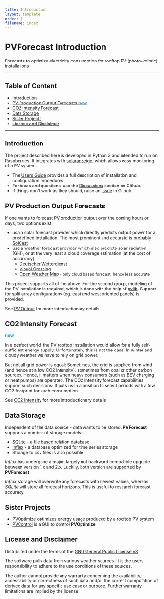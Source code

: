 ```yaml
---
title: Introduction
layout: template
order: 1
filename: index
--- 
```


# PVForecast Introduction
Forecasts to optimize electricity consumption for rooftop PV (photo-voltaic) installations

----------- 
## Table of Content

  - [Introduction](#introduction)
  - [PV Production Output Forecasts <span style="color:#00B0F0"><b>new</b></span>](#pv-production-output-forecasts)
  - [CO2 Intensity Forecast](#co2-intensity-forecast)
  - [Data Storage](#data-storage)
  - [Sister Projects](#sister-projects)
  - [License and Disclaimer](#license-and-disclaimer)

-----------

## Introduction
The project described here is developed in Python 3 and intended to run on Raspberries. It integrates with [solaranzeige](https://solaranzeige.de), which allows easy monitoring of a PV system.

* The [Users Guide](README) provides a full description of installation and configuration procedures.
* For ideas and questions, use the [Discussions](https://github.com/StefaE/PVForecast/discussions) section on Github.
* If things don't work as they should, raise an [Issue](https://github.com/StefaE/PVForecast/issues) in Github.
  
## PV Production Output Forecasts
If one wants to forecast PV production output over the coming hours or days, two options exist:
* usa a solar forecast provider which directly predicts output power for a predefined installation. The most prominent and accurate is probably [SolCast](https://solcast.com/)
* use a weather forecast provider which also predicts solar radiation (GHI), or at the very least a cloud coverage estimation (at the cost of accurracy)
	+ [Deutscher Wetterdienst](https://www.dwd.de/DE/leistungen/met_verfahren_mosmix/met_verfahren_mosmix.html)
	+ [Visual Crossing](https://www.visualcrossing.com/)
	+ [Open Weather Map](https://openweathermap.org/)<span style="font-size:0.8rem"> - only cloud based forecast, hence less accurate</span>

This project supports all of the above. For the second group, modeling of the PV installation is required, which is done with the help of [pvlib](https://pvlib-python.readthedocs.io/en/stable/). Support for split array configurations (eg. east _and_ west oriented panels) is provided.

See [PV Output](PVOutput) for more introductionary details

## CO2 Intensity Forecast
<span style="color:#00B0F0"><b>new</b></span>

In a perfect world, the PV rooftop installation would allow for a fully self-sufficient energy supply. Unfortunately, this is not the case: In winter and cloudy weather we have to rely on grid power.

But not all grid power is equal: Sometimes, the grid is supplied from wind (and hence at a low CO2 intensity), sometimes from coal or other carbon sources. Hence, it matters when heavy consumers (such as BEV charging or heat pumps) are operated. The CO2 intensity forecast capabilities support such decisions: It puts us in a position to select periods with a low CO2 footprint for such consumption.

See [CO2 Intensity](CO2Intensity) for more introductionary details

## Data Storage
Independent of the data source - data wants to be stored. **PVForecast** supports a number of storage models:
* [SQLite](https://www.sqlite.org/index.html) - a file based relation database
* [Influx](https://www.influxdata.com/products/influxdb/) - a database optimized for time series storage
* Storage to _csv_ files is also possible

_Influx_ has undergone a major, largely not backward compatible upgrade between version 1.x and 2.x. Luckily, both version are supported by **PVForecast**

_Influx_ storage will overwrite any forecasts with newest values, whereas _SQLite_ will store all forecast horizons. This is useful to research forecast accuracy.

## Sister Projects
* [PVOptimize](https://github.com/StefaE/PVOptimize) optimizes energy usage produced by a rooftop PV system
* [PVControl](https://github.com/StefaE/PVControl) is a GUI to control **PVOptimize**

## License and Disclaimer
Distributed under the terms of the [GNU General Public License v3](https://github.com/StefaE/PVForecast/blob/main/LICENSE)

The software pulls data from various weather sources. It is the users responsibility to adhere to the use conditions of these sources. 

The author cannot provide any warranty concerning the availability, accessability or correctness of such data and/or the correct computation of derived data for any specific use case or purpose. Further warranty limitations are implied by the license.


